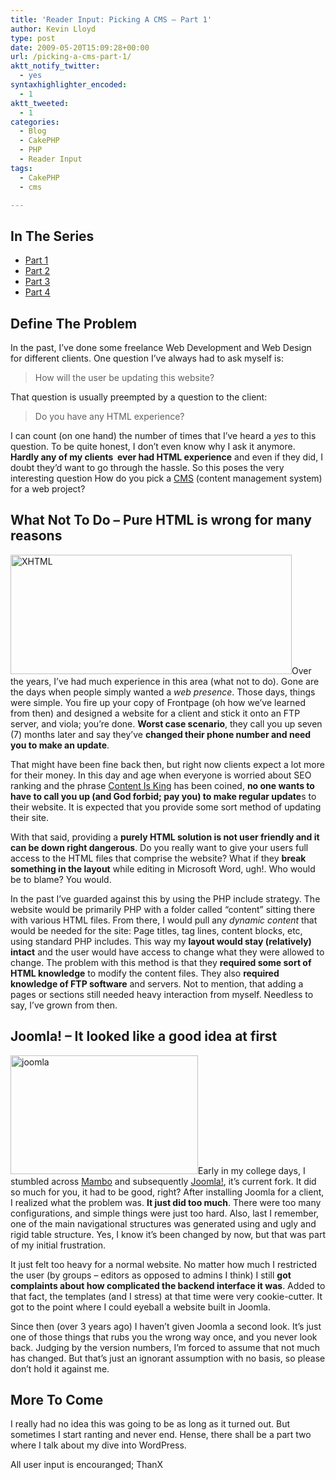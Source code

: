 ```yaml
---
title: 'Reader Input: Picking A CMS – Part 1'
author: Kevin Lloyd
type: post
date: 2009-05-20T15:09:28+00:00
url: /picking-a-cms-part-1/
aktt_notify_twitter:
  - yes
syntaxhighlighter_encoded:
  - 1
aktt_tweeted:
  - 1
categories:
  - Blog
  - CakePHP
  - PHP
  - Reader Input
tags:
  - CakePHP
  - cms

---
```

## In The Series

  * [Part 1][1]
  * [Part 2][2]
  * [Part 3][3]
  * [Part 4][4]

## Define The Problem

In the past, I&#8217;ve done some freelance Web Development and Web Design for different clients. One question I&#8217;ve always had to ask myself is:

> How will the user be updating this website?

That question is usually preempted by a question to the client:

> Do you have any HTML experience?

I can count (on one hand) the number of times that I&#8217;ve heard a _yes_ to this question. To be quite honest, I don&#8217;t even know why I ask it anymore. **Hardly any of my clients  ever had HTML experience** and even if they did, I doubt they&#8217;d want to go through the hassle. So this poses the very interesting question How do you pick a [CMS][5] (content management system) for a web project?

## What Not To Do &#8211; Pure HTML is wrong for many reasons

<img class="size-full wp-image-267 alignnone" title="XHTML" src="https://i0.wp.com/webdevelopment2.com/wp-content/uploads/xhtml.jpg?resize=450%2C191&#038;ssl=1" alt="XHTML" width="450" height="191" srcset="https://i0.wp.com/webdevelopment2.com/wp-content/uploads/xhtml.jpg?w=450&ssl=1 450w, https://i0.wp.com/webdevelopment2.com/wp-content/uploads/xhtml.jpg?resize=300%2C127&ssl=1 300w" sizes="(max-width: 450px) 100vw, 450px" data-recalc-dims="1" />Over the years, I&#8217;ve had much experience in this area (what not to do). Gone are the days when people simply wanted a _web presence_. Those days, things were simple. You fire up your copy of Frontpage (oh how we&#8217;ve learned from then) and designed a website for a client and stick it onto an FTP server, and viola; you&#8217;re done. **Worst case scenario**, they call you up seven (7) months later and say they&#8217;ve **changed their phone number and need you to make an update**.

That might have been fine back then, but right now clients expect a lot more for their money. In this day and age when everyone is worried about SEO ranking and the phrase [Content Is King][6] has been coined, **no one wants to have to call you up (and God forbid; pay you) to make regular update**s to their website. It is expected that you provide some sort method of updating their site.

With that said, providing a **purely HTML solution is not user friendly and it can be down right dangerous**. Do you really want to give your users full access to the HTML files that comprise the website? What if they **break something in the layout** while editing in Microsoft Word, ugh!. Who would be to blame? You would.

In the past I&#8217;ve guarded against this by using the PHP include strategy. The website would be primarily PHP with a folder called &#8220;content&#8221; sitting there with various HTML files. From there, I would pull any _dynamic content_ that would be needed for the site: Page titles, tag lines, content blocks, etc, using standard PHP includes. This way my **layout would stay (relatively) intact** and the user would have access to change what they were allowed to change. The problem with this method is that they **required some sort of HTML knowledge** to modify the content files. They also **required knowledge of FTP software** and servers. Not to mention, that adding a pages or sections still needed heavy interaction from myself. Needless to say, I&#8217;ve grown from then.

## Joomla! &#8211; It looked like a good idea at first

<img class="size-medium wp-image-519 alignright" title="joomla" src="https://i2.wp.com/webdevelopment2.com/wp-content/uploads/joomla.png?resize=300%2C190&#038;ssl=1" alt="joomla" width="300" height="190" srcset="https://i2.wp.com/webdevelopment2.com/wp-content/uploads/joomla.png?resize=300%2C190&ssl=1 300w, https://i2.wp.com/webdevelopment2.com/wp-content/uploads/joomla.png?w=671&ssl=1 671w" sizes="(max-width: 300px) 100vw, 300px" data-recalc-dims="1" />Early in my college days, I stumbled across [Mambo][7] and subsequently [Joomla!][8], it&#8217;s current fork. It did so much for you, it had to be good, right? After installing Joomla for a client, I realized what the problem was. **It just did too much**. There were too many configurations, and simple things were just too hard. Also, last I remember, one of the main navigational structures was generated using and ugly and rigid table structure. Yes, I know it&#8217;s been changed by now, but that was part of my initial frustration.

It just felt too heavy for a normal website. No matter how much I restricted the user (by groups &#8211; editors as opposed to admins I think) I still **got complaints about how complicated the backend interface it was**. Added to that fact, the templates (and I stress) at that time were very cookie-cutter. It got to the point where I could eyeball a website built in Joomla.

Since then (over 3 years ago) I haven&#8217;t given Joomla a second look. It&#8217;s just one of those things that rubs you the wrong way once, and you never look back. Judging by the version numbers, I&#8217;m forced to assume that not much has changed. But that&#8217;s just an ignorant assumption with no basis, so please don&#8217;t hold it against me.

## More To Come

I really had no idea this was going to be as long as it turned out. But sometimes I start ranting and never end. Hense, there shall be a part two where I talk about my dive into WordPress.

All user input is encouranged; ThanX

 [1]: https://webdevelopment2.com/picking-a-cms-part-1/
 [2]: https://webdevelopment2.com/picking-a-cms-2-new-standards/
 [3]: https://webdevelopment2.com/picking-a-cms-3-wordpress-as-a-cms/
 [4]: /picking-cms-4-looking-at-drupal
 [5]: http://en.wikipedia.org/wiki/Content_management_system "Content Management System"
 [6]: http://en.wikipedia.org/wiki/Web_content#Content_is_king
 [7]: http://en.wikipedia.org/wiki/Mambo_(software)
 [8]: http://en.wikipedia.org/wiki/Joomla!